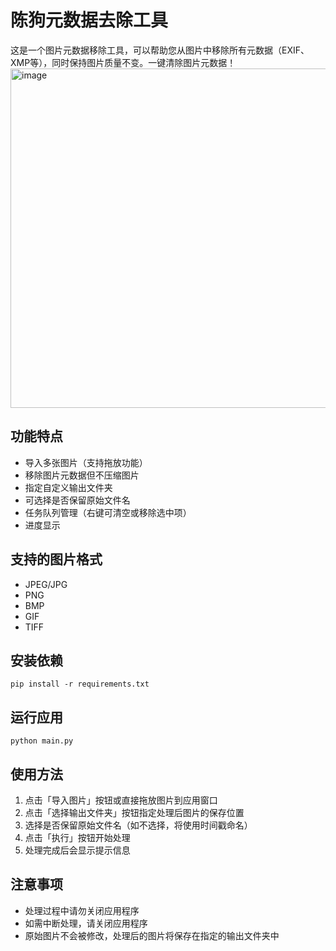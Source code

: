 # 陈狗元数据去除工具

这是一个图片元数据移除工具，可以帮助您从图片中移除所有元数据（EXIF、XMP等），同时保持图片质量不变。一键清除图片元数据！
<img width="620" height="543" alt="image" src="https://github.com/user-attachments/assets/448b77a9-15f7-4f0e-9af8-635377ec298c" />

## 功能特点

- 导入多张图片（支持拖放功能）
- 移除图片元数据但不压缩图片
- 指定自定义输出文件夹
- 可选择是否保留原始文件名
- 任务队列管理（右键可清空或移除选中项）
- 进度显示

## 支持的图片格式

- JPEG/JPG
- PNG
- BMP
- GIF
- TIFF

## 安装依赖

```
pip install -r requirements.txt
```

## 运行应用

```
python main.py
```

## 使用方法

1. 点击「导入图片」按钮或直接拖放图片到应用窗口
2. 点击「选择输出文件夹」按钮指定处理后图片的保存位置
3. 选择是否保留原始文件名（如不选择，将使用时间戳命名）
4. 点击「执行」按钮开始处理
5. 处理完成后会显示提示信息

## 注意事项

- 处理过程中请勿关闭应用程序
- 如需中断处理，请关闭应用程序
- 原始图片不会被修改，处理后的图片将保存在指定的输出文件夹中
